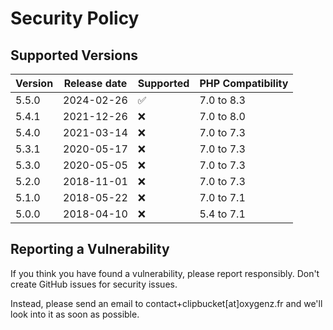 # Security Policy

## Supported Versions

| Version | Release date | Supported          | PHP Compatibility |
|---------|--------------|--------------------|-------------------|
| 5.5.0   | 2024-02-26   | :white_check_mark: | 7.0 to 8.3        |
| 5.4.1   | 2021-12-26   | :x:                | 7.0 to 8.0        |
| 5.4.0   | 2021-03-14   | :x:                | 7.0 to 7.3        |
| 5.3.1   | 2020-05-17   | :x:                | 7.0 to 7.3        |
| 5.3.0   | 2020-05-05   | :x:                | 7.0 to 7.3        |
| 5.2.0   | 2018-11-01   | :x:                | 7.0 to 7.3        |
| 5.1.0   | 2018-05-22   | :x:                | 7.0 to 7.1        |
| 5.0.0   | 2018-04-10   | :x:                | 5.4 to 7.1        |

## Reporting a Vulnerability
If you think you have found a vulnerability, please report responsibly. 
Don't create GitHub issues for security issues. 

Instead, please send an email to contact+clipbucket[at]oxygenz.fr and we'll look into it as soon as possible.
